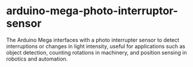 # arduino-mega-photo-interruptor-sensor
The Arduino Mega interfaces with a photo interrupter sensor to detect interruptions or changes in light intensity, useful for applications such as object detection, counting rotations in machinery, and position sensing in robotics and automation.
